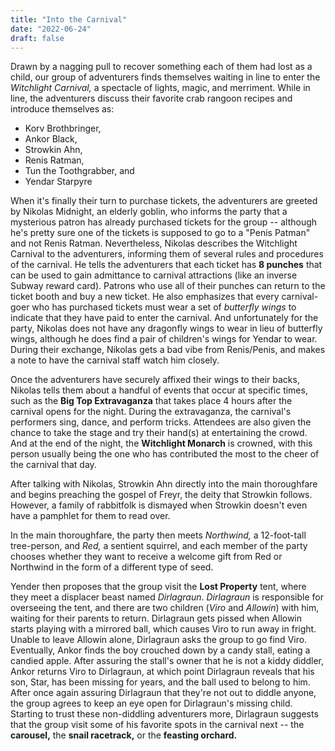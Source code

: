 ```yaml
---
title: "Into the Carnival"
date: "2022-06-24"
draft: false
---
```


Drawn by a nagging pull to recover something each of them had lost as a child, our group of adventurers finds themselves waiting in line to enter the *Witchlight Carnival,* a spectacle of lights, magic, and merriment. While in line, the adventurers discuss their favorite crab rangoon recipes and introduce themselves as:

- Korv Brothbringer,
- Ankor Black,
- Strowkin Ahn,
- Renis Ratman,
- Tun the Toothgrabber, and
- Yendar Starpyre

When it's finally their turn to purchase tickets, the adventurers are greeted by Nikolas Midnight, an elderly goblin, who informs the party that a mysterious patron has already purchased tickets for the group -- although he's pretty sure one of the tickets is supposed to go to a "Penis Patman" and not Renis Ratman. Nevertheless, Nikolas describes the Witchlight Carnival to the adventurers, informing them of several rules and procedures of the carnival. He tells the adventurers that each ticket has **8 punches** that can be used to gain admittance to carnival attractions (like an inverse Subway reward card). Patrons who use all of their punches can return to the ticket booth and buy a new ticket. He also emphasizes that every carnival-goer who has purchased tickets must wear a set of *butterfly wings* to indicate that they have paid to enter the carnival. And unfortunately for the party, Nikolas does not have any dragonfly wings to wear in lieu of butterfly wings, although he does find a pair of children's wings for Yendar to wear. During their exchange, Nikolas gets a bad vibe from Renis/Penis, and makes a note to have the carnival staff watch him closely.

Once the adventurers have securely affixed their wings to their backs, Nikolas tells them about a handful of events that occur at specific times, such as the **Big Top Extravaganza** that takes place 4 hours after the carnival opens for the night. During the extravaganza, the carnival's performers sing, dance, and perform tricks. Attendees are also given the chance to take the stage and try their hand(s) at entertaining the crowd. And at the end of the night, the **Witchlight Monarch** is crowned, with this person usually being the one who has contributed the most to the cheer of the carnival that day.

After talking with Nikolas, Strowkin Ahn directly into the main thoroughfare and begins preaching the gospel of Freyr, the deity that Strowkin follows. However, a family of rabbitfolk is dismayed when Strowkin doesn't even have a pamphlet for them to read over.

In the main thoroughfare, the party then meets *Northwind,* a 12-foot-tall tree-person, and *Red,* a sentient squirrel, and each member of the party chooses whether they want to receive a welcome gift from Red or Northwind in the form of a different type of seed.

Yender then proposes that the group visit the **Lost Property** tent, where they meet a displacer beast named *Dirlagraun*. *Dirlagraun* is responsible for overseeing the tent, and there are two children (*Viro* and *Allowin*) with him, waiting for their parents to return. Dirlagraun gets pissed when Allowin starts playing with a mirrored ball, which causes Viro to run away in fright. Unable to leave Allowin alone, Dirlagraun asks the group to go find Viro. Eventually, Ankor finds the boy crouched down by a candy stall, eating a candied apple. After assuring the stall's owner that he is not a kiddy diddler, Ankor returns Viro to Dirlagraun, at which point Dirlagraun reveals that his son, Star, has been missing for years, and the ball used to belong to him. After once again assuring Dirlagraun that they're not out to diddle anyone, the group agrees to keep an eye open for Dirlagraun's missing child. Starting to trust these non-diddling adventurers more, Dirlagraun suggests that the group visit some of his favorite spots in the carnival next -- the **carousel,** the **snail racetrack,** or the **feasting orchard.**

